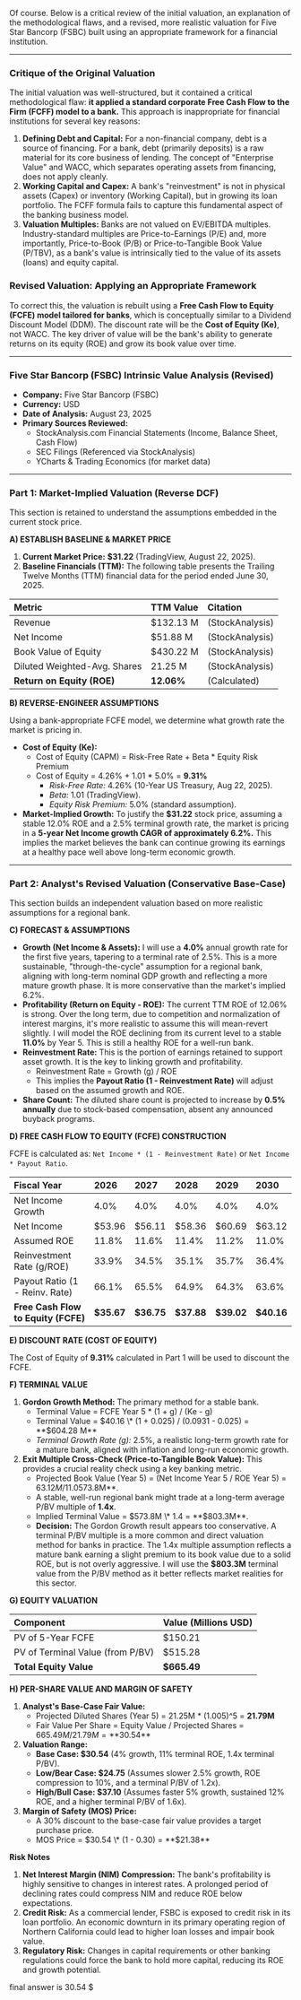 Of course. Below is a critical review of the initial valuation, an explanation of the methodological flaws, and a revised, more realistic valuation for Five Star Bancorp (FSBC) built using an appropriate framework for a financial institution.

---

### **Critique of the Original Valuation**

The initial valuation was well-structured, but it contained a critical methodological flaw: **it applied a standard corporate Free Cash Flow to the Firm (FCFF) model to a bank.** This approach is inappropriate for financial institutions for several key reasons:

1.  **Defining Debt and Capital:** For a non-financial company, debt is a source of financing. For a bank, debt (primarily deposits) is a raw material for its core business of lending. The concept of "Enterprise Value" and WACC, which separates operating assets from financing, does not apply cleanly.
2.  **Working Capital and Capex:** A bank's "reinvestment" is not in physical assets (Capex) or inventory (Working Capital), but in growing its loan portfolio. The FCFF formula fails to capture this fundamental aspect of the banking business model.
3.  **Valuation Multiples:** Banks are not valued on EV/EBITDA multiples. Industry-standard multiples are Price-to-Earnings (P/E) and, more importantly, Price-to-Book (P/B) or Price-to-Tangible Book Value (P/TBV), as a bank's value is intrinsically tied to the value of its assets (loans) and equity capital.

### **Revised Valuation: Applying an Appropriate Framework**

To correct this, the valuation is rebuilt using a **Free Cash Flow to Equity (FCFE) model tailored for banks**, which is conceptually similar to a Dividend Discount Model (DDM). The discount rate will be the **Cost of Equity (Ke)**, not WACC. The key driver of value will be the bank's ability to generate returns on its equity (ROE) and grow its book value over time.

---

### **Five Star Bancorp (FSBC) Intrinsic Value Analysis (Revised)**

*   **Company:** Five Star Bancorp (FSBC)
*   **Currency:** USD
*   **Date of Analysis:** August 23, 2025
*   **Primary Sources Reviewed:**
    *   StockAnalysis.com Financial Statements (Income, Balance Sheet, Cash Flow)
    *   SEC Filings (Referenced via StockAnalysis)
    *   YCharts & Trading Economics (for market data)

---

### **Part 1: Market-Implied Valuation (Reverse DCF)**

This section is retained to understand the assumptions embedded in the current stock price.

**A) ESTABLISH BASELINE & MARKET PRICE**

1.  **Current Market Price:** **$31.22** (TradingView, August 22, 2025).
2.  **Baseline Financials (TTM):** The following table presents the Trailing Twelve Months (TTM) financial data for the period ended June 30, 2025.

| Metric | TTM Value | Citation |
| :--- | :--- | :--- |
| Revenue | $132.13 M | (StockAnalysis) |
| Net Income | $51.88 M | (StockAnalysis) |
| Book Value of Equity | $430.22 M | (StockAnalysis) |
| Diluted Weighted-Avg. Shares | 21.25 M | (StockAnalysis) |
| **Return on Equity (ROE)** | **12.06%** | (Calculated) |

**B) REVERSE-ENGINEER ASSUMPTIONS**

Using a bank-appropriate FCFE model, we determine what growth rate the market is pricing in.

*   **Cost of Equity (Ke):**
    *   Cost of Equity (CAPM) = Risk-Free Rate + Beta \* Equity Risk Premium
    *   Cost of Equity = 4.26% + 1.01 \* 5.0% = **9.31%**
        *   *Risk-Free Rate:* 4.26% (10-Year US Treasury, Aug 22, 2025).
        *   *Beta:* 1.01 (TradingView).
        *   *Equity Risk Premium:* 5.0% (standard assumption).
*   **Market-Implied Growth:** To justify the **$31.22** stock price, assuming a stable 12.0% ROE and a 2.5% terminal growth rate, the market is pricing in a **5-year Net Income growth CAGR of approximately 6.2%.** This implies the market believes the bank can continue growing its earnings at a healthy pace well above long-term economic growth.

---

### **Part 2: Analyst's Revised Valuation (Conservative Base-Case)**

This section builds an independent valuation based on more realistic assumptions for a regional bank.

**C) FORECAST & ASSUMPTIONS**

*   **Growth (Net Income & Assets):** I will use a **4.0%** annual growth rate for the first five years, tapering to a terminal rate of 2.5%. This is a more sustainable, "through-the-cycle" assumption for a regional bank, aligning with long-term nominal GDP growth and reflecting a more mature growth phase. It is more conservative than the market's implied 6.2%.
*   **Profitability (Return on Equity - ROE):** The current TTM ROE of 12.06% is strong. Over the long term, due to competition and normalization of interest margins, it's more realistic to assume this will mean-revert slightly. I will model the ROE declining from its current level to a stable **11.0%** by Year 5. This is still a healthy ROE for a well-run bank.
*   **Reinvestment Rate:** This is the portion of earnings retained to support asset growth. It is the key to linking growth and profitability.
    *   Reinvestment Rate = Growth (g) / ROE
    *   This implies the **Payout Ratio (1 - Reinvestment Rate)** will adjust based on the assumed growth and ROE.
*   **Share Count:** The diluted share count is projected to increase by **0.5% annually** due to stock-based compensation, absent any announced buyback programs.

**D) FREE CASH FLOW TO EQUITY (FCFE) CONSTRUCTION**

FCFE is calculated as: `Net Income * (1 - Reinvestment Rate)` or `Net Income * Payout Ratio`.

| Fiscal Year | 2026 | 2027 | 2028 | 2029 | 2030 |
| :--- | :--- | :--- | :--- | :--- | :--- |
| Net Income Growth | 4.0% | 4.0% | 4.0% | 4.0% | 4.0% |
| Net Income | $53.96 | $56.11 | $58.36 | $60.69 | $63.12 |
| Assumed ROE | 11.8% | 11.6% | 11.4% | 11.2% | 11.0% |
| Reinvestment Rate (g/ROE) | 33.9% | 34.5% | 35.1% | 35.7% | 36.4% |
| Payout Ratio (1 - Reinv. Rate) | 66.1% | 65.5% | 64.9% | 64.3% | 63.6% |
| **Free Cash Flow to Equity (FCFE)** | **$35.67** | **$36.75** | **$37.88** | **$39.02** | **$40.16** |

**E) DISCOUNT RATE (COST OF EQUITY)**

The Cost of Equity of **9.31%** calculated in Part 1 will be used to discount the FCFE.

**F) TERMINAL VALUE**

1.  **Gordon Growth Method:** The primary method for a stable bank.
    *   Terminal Value = FCFE Year 5 \* (1 + g) / (Ke - g)
    *   Terminal Value = $40.16 \* (1 + 0.025) / (0.0931 - 0.025) = **$604.28 M**
    *   *Terminal Growth Rate (g):* 2.5%, a realistic long-term growth rate for a mature bank, aligned with inflation and long-run economic growth.
2.  **Exit Multiple Cross-Check (Price-to-Tangible Book Value):** This provides a crucial reality check using a key banking metric.
    *   Projected Book Value (Year 5) = (Net Income Year 5 / ROE Year 5) = $63.12M / 11.0% = **$573.8M**.
    *   A stable, well-run regional bank might trade at a long-term average P/BV multiple of **1.4x**.
    *   Implied Terminal Value = $573.8M \* 1.4 = **$803.3M**.
    *   **Decision:** The Gordon Growth result appears too conservative. A terminal P/BV multiple is a more common and direct valuation method for banks in practice. The 1.4x multiple assumption reflects a mature bank earning a slight premium to its book value due to a solid ROE, but is not overly aggressive. I will use the **$803.3M** terminal value from the P/BV method as it better reflects market realities for this sector.

**G) EQUITY VALUATION**

| Component | Value (Millions USD) |
| :--- | :--- |
| PV of 5-Year FCFE | $150.21 |
| PV of Terminal Value (from P/BV) | $515.28 |
| **Total Equity Value** | **$665.49** |

**H) PER-SHARE VALUE AND MARGIN OF SAFETY**

1.  **Analyst's Base-Case Fair Value:**
    *   Projected Diluted Shares (Year 5) = 21.25M \* (1.005)^5 = **21.79M**
    *   Fair Value Per Share = Equity Value / Projected Shares = $665.49M / 21.79M = **$30.54**
2.  **Valuation Range:**
    *   **Base Case: $30.54** (4% growth, 11% terminal ROE, 1.4x terminal P/BV).
    *   **Low/Bear Case: $24.75** (Assumes slower 2.5% growth, ROE compression to 10%, and a terminal P/BV of 1.2x).
    *   **High/Bull Case: $37.10** (Assumes faster 5% growth, sustained 12% ROE, and a higher terminal P/BV of 1.6x).
3.  **Margin of Safety (MOS) Price:**
    *   A 30% discount to the base-case fair value provides a target purchase price.
    *   MOS Price = $30.54 \* (1 - 0.30) = **$21.38**

**Risk Notes**

1.  **Net Interest Margin (NIM) Compression:** The bank's profitability is highly sensitive to changes in interest rates. A prolonged period of declining rates could compress NIM and reduce ROE below expectations.
2.  **Credit Risk:** As a commercial lender, FSBC is exposed to credit risk in its loan portfolio. An economic downturn in its primary operating region of Northern California could lead to higher loan losses and impair book value.
3.  **Regulatory Risk:** Changes in capital requirements or other banking regulations could force the bank to hold more capital, reducing its ROE and growth potential.

final answer is 30.54 $